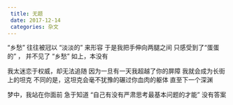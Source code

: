 ```yaml
---
 title: 无题
 date: 2017-12-14
 categories: 杂文
---
```


“乡愁” 往往被冠以 “淡淡的” 来形容
于是我把手伸向两腿之间
只感受到了“蛋蛋的” ， 并不见了 “乡愁”
如上，本没有


我太迷恋于权威，却无法追随
因为一旦有一天我超越了你的屏障
我就会成为长街上的坦克
不同的是，这坦克会毫不犹豫的碾过你血肉的躯体
直至下一个深渊


梦中，我站在你面前
急于知道
“自己有没有严肃思考最基本问题的才能”
没有答案
